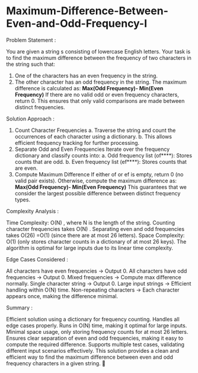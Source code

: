 # Maximum-Difference-Between-Even-and-Odd-Frequency-I

Problem Statement :

You are given a string s consisting of lowercase English letters. Your task is to find the maximum difference between the frequency of two characters in the string such that:
1. One of the characters has an even frequency in the string.
2. The other character has an odd frequency in the string.
The maximum difference is calculated as:
**Max(Odd Frequency)- Min(Even Frequency)**
If there are no valid odd or even frequency characters, return 0. This ensures that only valid comparisons are made between distinct frequencies.

Solution Approach :

1. Count Character Frequencies
a. Traverse the string and count the occurrences of each character using a dictionary.
b. This allows efficient frequency tracking for further processing.
2. Separate Odd and Even Frequencies
Iterate over the frequency dictionary and classify counts into:
a. Odd frequency list (of****): Stores counts that are odd.
b. Even frequency list (ef****): Stores counts that are even.
3. Compute Maximum Difference
If either of or ef is empty, return 0 (no valid pair exists).
Otherwise, compute the maximum difference as:
**Max(Odd Frequency)- Min(Even Frequency)**
This guarantees that we consider the largest possible difference between distinct frequency types.

Complexity Analysis :

Time Complexity: O(N) , where N is the length of the string.
Counting character frequencies takes O(N) .
Separating even and odd frequencies takes O(26) =O(1) (since there are at most 26 letters).
Space Complexity: O(1) (only stores character counts in a dictionary of at most 26 keys).
The algorithm is optimal for large inputs due to its linear time complexity.

Edge Cases Considered :

All characters have even frequencies → Output 0.
All characters have odd frequencies → Output 0.
Mixed frequencies → Compute max difference normally.
Single character string → Output 0.
Large input strings → Efficient handling within O(N) time.
Non-repeating characters → Each character appears once, making the difference minimal.

Summary :

Efficient solution using a dictionary for frequency counting.
Handles all edge cases properly.
Runs in O(N) time, making it optimal for large inputs.
Minimal space usage, only storing frequency counts for at most 26 letters.
Ensures clear separation of even and odd frequencies, making it easy to compute the required difference.
Supports multiple test cases, validating different input scenarios effectively.
This solution provides a clean and efficient way to find the maximum difference between even and odd frequency characters in a given string. 🚀

